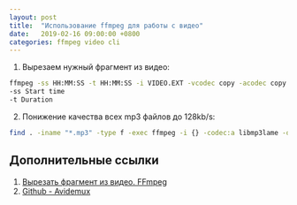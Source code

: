 ```yaml
---
layout: post
title:  "Использование ffmpeg для работы с видео"
date:   2019-02-16 09:00:00 +0800
categories: ffmpeg video cli
---
```


1. Вырезаем нужный фрагмент из видео:
```sh
ffmpeg -ss HH:MM:SS -t HH:MM:SS -i VIDEO.EXT -vcodec copy -acodec copy VIDEO.cut.EXT
-ss Start time
-t Duration
```
2. Понижение качества всех mp3 файлов до 128kb/s:
```sh
find . -iname "*.mp3" -type f -exec ffmpeg -i {} -codec:a libmp3lame -qscale:a 5 {.mp3,.128.mp3} -y \; -exec /bin/rm {} \;
```

## Дополнительные ссылки
1. [Вырезать фрагмент из видео. FFmpeg](http://www.kompx.com/ru/vyrezat-fragment-iz-video-ffmpeg.htm)
2. [Github - Avidemux](https://github.com/mean00/avidemux2)
